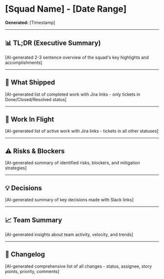 # [Squad Name] - [Date Range]

**Generated:** [Timestamp]

---

## 📊 TL;DR (Executive Summary)

[AI-generated 2-3 sentence overview of the squad's key highlights and accomplishments]

---

## 🚀 What Shipped

[AI-generated list of completed work with Jira links - only tickets in Done/Closed/Resolved status]

---

## 🔄 Work In Flight

[AI-generated list of active work with Jira links - tickets in all other statuses]

---

## ⚠️ Risks & Blockers

[AI-generated summary of identified risks, blockers, and mitigation strategies]

---

## 💡 Decisions

[AI-generated summary of key decisions made with Slack links]

---

## 📈 Team Summary

[AI-generated insights about team activity, velocity, and trends]

---

## 📝 Changelog

[AI-generated comprehensive list of all changes - status, assignee, story points, priority, comments]
